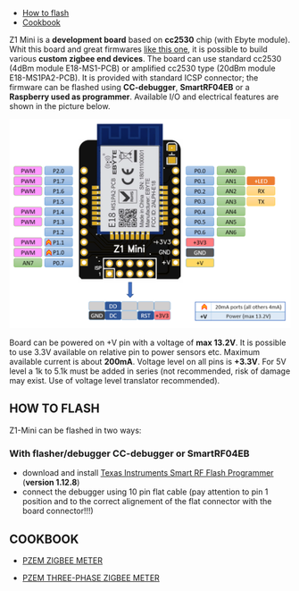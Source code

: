 - [How to flash](#how-to-flash)
- [Cookbook](#cookbook)


Z1 Mini is a **development board** based on **cc2530** chip (with Ebyte module). 
Whit this board and great firmwares [like this one](https://ptvo.info/zigbee-switch-configurable-firmware-v2-210/), it is possible to build various **custom zigbee end devices**.
The board can use standard cc2530 (4dBm module E18-MS1-PCB) or amplified cc2530 type (20dBm module E18-MS1PA2-PCB).
It is provided with standard ICSP connector; the firmware can be flashed using **CC-debugger**, **SmartRF04EB** or a **Raspberry used as programmer**.
Available I/O and electrical features are shown in the picture below.

<img src="https://github.com/Gio-dot/Z1-Mini/blob/gh-pages/images/Z1%20Mini%20Pinout.png?raw=true" width="850">

Board can be powered on +V pin with a voltage of **max 13.2V**. It is possible to use 3.3V available on relative pin to power sensors etc. Maximum available current is about **200mA**.
Voltage level on all pins is **+3.3V**. For 5V level a 1k to 5.1k must be added in series (not recommended, risk of damage may exist. Use of voltage level translator recommended).


## HOW TO FLASH
Z1-Mini can be flashed in two ways: 

### With flasher/debugger CC-debugger or SmartRF04EB
- download and install [Texas Instruments Smart RF Flash Programmer](https://www.ti.com/tool/FLASH-PROGRAMMER) (**version 1.12.8**)
- connect the debugger using 10 pin flat cable (pay attention to pin 1 position and to the correct alignement of the flat connector with the board connector!!!)

## COOKBOOK

- [PZEM ZIGBEE METER](https://gio-dot.github.io/Z1-Mini/pzem-zigbee-meter)

- [PZEM THREE-PHASE ZIGBEE METER](https://gio-dot.github.io/Z1-Mini/pzem-three-phase-zigbee-meter)




